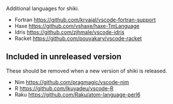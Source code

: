 Additional languages for shiki.

- Fortran https://github.com/krvajal/vscode-fortran-support
- Haxe https://github.com/vshaxe/haxe-TmLanguage
- Idris https://github.com/zjhmale/vscode-idris
- Racket https://github.com/pouyakary/vscode-racket

## Included in unreleased version

These should be removed when a new version of shiki is released.

- Nim https://github.com/pragmagic/vscode-nim
- R https://github.com/Ikuyadeu/vscode-R
- Raku https://github.com/Raku/atom-language-perl6
